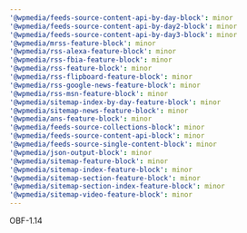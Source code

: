 ```yaml
---
'@wpmedia/feeds-source-content-api-by-day-block': minor
'@wpmedia/feeds-source-content-api-by-day2-block': minor
'@wpmedia/feeds-source-content-api-by-day3-block': minor
'@wpmedia/mrss-feature-block': minor
'@wpmedia/rss-alexa-feature-block': minor
'@wpmedia/rss-fbia-feature-block': minor
'@wpmedia/rss-feature-block': minor
'@wpmedia/rss-flipboard-feature-block': minor
'@wpmedia/rss-google-news-feature-block': minor
'@wpmedia/rss-msn-feature-block': minor
'@wpmedia/sitemap-index-by-day-feature-block': minor
'@wpmedia/sitemap-news-feature-block': minor
'@wpmedia/ans-feature-block': minor
'@wpmedia/feeds-source-collections-block': minor
'@wpmedia/feeds-source-content-api-block': minor
'@wpmedia/feeds-source-single-content-block': minor
'@wpmedia/json-output-block': minor
'@wpmedia/sitemap-feature-block': minor
'@wpmedia/sitemap-index-feature-block': minor
'@wpmedia/sitemap-section-feature-block': minor
'@wpmedia/sitemap-section-index-feature-block': minor
'@wpmedia/sitemap-video-feature-block': minor
---
```


OBF-1.14
